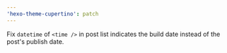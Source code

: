 ```yaml
---
'hexo-theme-cupertino': patch
---
```


Fix `datetime` of `<time />` in post list indicates the build date instead of the post's publish date.
